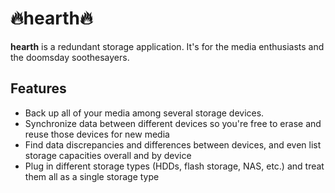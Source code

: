# 🔥hearth🔥

**hearth** is a redundant storage application. It's for the media enthusiasts and the doomsday soothesayers.

## Features

* Back up all of your media among several storage devices.
* Synchronize data between different devices so you're free to erase and reuse those devices for new media
* Find data discrepancies and differences between devices, and even list storage capacities overall and by device
* Plug in different storage types (HDDs, flash storage, NAS, etc.) and treat them all as a single storage type